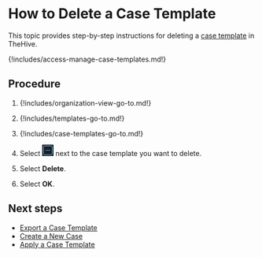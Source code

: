 # How to Delete a Case Template

This topic provides step-by-step instructions for deleting a [case template](about-case-templates.md) in TheHive.

{!includes/access-manage-case-templates.md!}

## Procedure

1. {!includes/organization-view-go-to.md!}

2. {!includes/templates-go-to.md!}

3. {!includes/case-templates-go-to.md!}

4. Select ![Three dots](../../../../../images/user-guides/organization/configure-organization/three-dots.png) next to the case template you want to delete.

5. Select **Delete**.

6. Select **OK**.

## Next steps

* [Export a Case Template](export-a-case-template.md)
* [Create a New Case](../../../../analyst-corner/cases/create-a-new-case.md)
* [Apply a Case Template](../../../../analyst-corner/cases/apply-a-case-template.md)